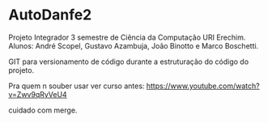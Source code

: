 # AutoDanfe2
Projeto Integrador 3 semestre de Ciência da Computação URI Erechim.
Alunos: André Scopel, Gustavo Azambuja, João Binotto e Marco Boschetti.

GIT para versionamento de código durante a estruturação do código do projeto.


Pra quem n souber usar ver curso antes: https://www.youtube.com/watch?v=Zwv9qRyVeU4

cuidado com merge.
